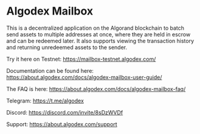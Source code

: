 # Algodex Mailbox
This is a decentralized application on the Algorand blockchain to batch send assets to multiple addresses at once, where they are held in escrow and can be redeemed later. It also supports viewing the transaction history and returning unredeemed assets to the sender.

Try it here on Testnet: https://mailbox-testnet.algodex.com/

Documentation can be found here: https://about.algodex.com/docs/algodex-mailbox-user-guide/

The FAQ is here: https://about.algodex.com/docs/algodex-mailbox-faq/

Telegram: https://t.me/algodex

Discord: https://discord.com/invite/8sDzWVDf

Support: https://about.algodex.com/support

